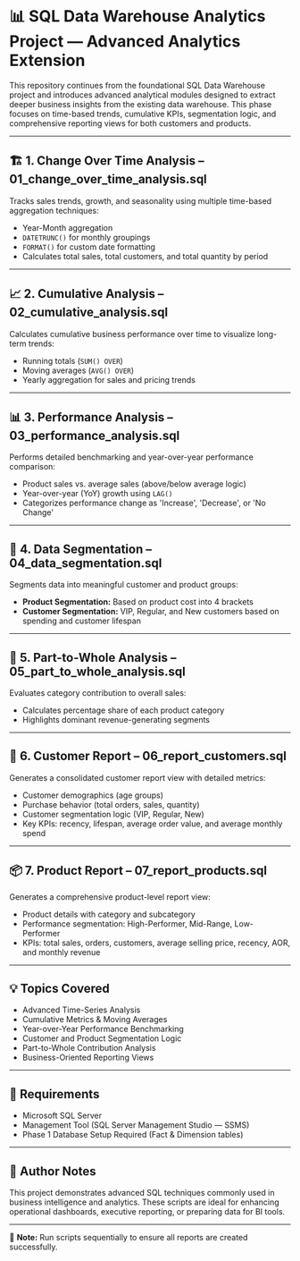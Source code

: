 
# 📊 SQL Data Warehouse Analytics Project — Advanced Analytics Extension

This repository continues from the foundational SQL Data Warehouse project and introduces advanced analytical modules designed to extract deeper business insights from the existing data warehouse. This phase focuses on time-based trends, cumulative KPIs, segmentation logic, and comprehensive reporting views for both customers and products.

---

## 🏗️ 1. Change Over Time Analysis – 01_change_over_time_analysis.sql

Tracks sales trends, growth, and seasonality using multiple time-based aggregation techniques:

- Year-Month aggregation
- `DATETRUNC()` for monthly groupings
- `FORMAT()` for custom date formatting
- Calculates total sales, total customers, and total quantity by period

---

## 📈 2. Cumulative Analysis – 02_cumulative_analysis.sql

Calculates cumulative business performance over time to visualize long-term trends:

- Running totals (`SUM() OVER`)
- Moving averages (`AVG() OVER`)
- Yearly aggregation for sales and pricing trends

---

## 📊 3. Performance Analysis – 03_performance_analysis.sql

Performs detailed benchmarking and year-over-year performance comparison:

- Product sales vs. average sales (above/below average logic)
- Year-over-year (YoY) growth using `LAG()`
- Categorizes performance change as 'Increase', 'Decrease', or 'No Change'

---

## 📂 4. Data Segmentation – 04_data_segmentation.sql

Segments data into meaningful customer and product groups:

- **Product Segmentation:** Based on product cost into 4 brackets
- **Customer Segmentation:** VIP, Regular, and New customers based on spending and customer lifespan

---

## 🍰 5. Part-to-Whole Analysis – 05_part_to_whole_analysis.sql

Evaluates category contribution to overall sales:

- Calculates percentage share of each product category
- Highlights dominant revenue-generating segments

---

## 👥 6. Customer Report – 06_report_customers.sql

Generates a consolidated customer report view with detailed metrics:

- Customer demographics (age groups)
- Purchase behavior (total orders, sales, quantity)
- Customer segmentation logic (VIP, Regular, New)
- Key KPIs: recency, lifespan, average order value, and average monthly spend

---

## 📦 7. Product Report – 07_report_products.sql

Generates a comprehensive product-level report view:

- Product details with category and subcategory
- Performance segmentation: High-Performer, Mid-Range, Low-Performer
- KPIs: total sales, orders, customers, average selling price, recency, AOR, and monthly revenue

---

## 💡 Topics Covered

- Advanced Time-Series Analysis
- Cumulative Metrics & Moving Averages
- Year-over-Year Performance Benchmarking
- Customer and Product Segmentation Logic
- Part-to-Whole Contribution Analysis
- Business-Oriented Reporting Views

---

## 🔧 Requirements

- Microsoft SQL Server
- Management Tool (SQL Server Management Studio — SSMS)
- Phase 1 Database Setup Required (Fact & Dimension tables)

---

## 🧠 Author Notes

This project demonstrates advanced SQL techniques commonly used in business intelligence and analytics. These scripts are ideal for enhancing operational dashboards, executive reporting, or preparing data for BI tools.

---

📌 **Note:** Run scripts sequentially to ensure all reports are created successfully.
